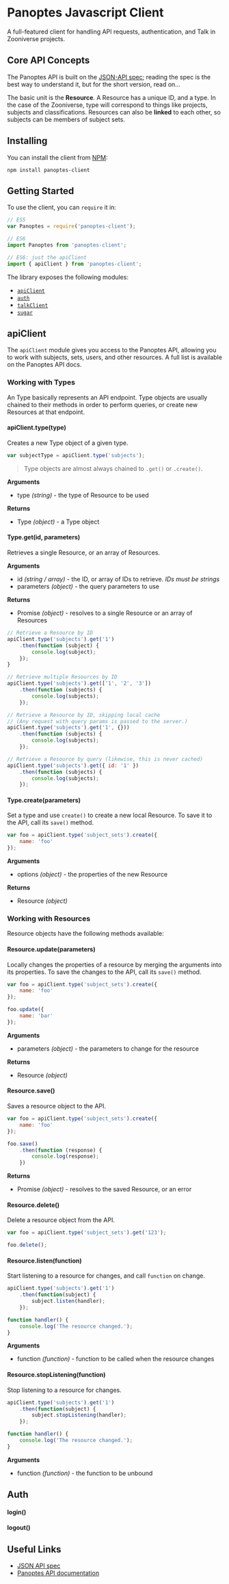 # Panoptes Javascript Client

A full-featured client for handling API requests, authentication, and Talk in Zooniverse projects.

## Core API Concepts

The Panoptes API is built on the [JSON-API spec](http://jsonapi.org/); reading the spec is the best way to understand it, but for the short version, read on...

The basic unit is the __Resource__. A Resource has a unique ID, and a type. In the case of the Zooniverse, type will correspond to things like projects, subjects and classifications. Resources can also be __linked__ to each other, so subjects can be members of subject sets.

## Installing

You can install the client from [NPM](https://www.npmjs.com/package/panoptes-client):

`npm install panoptes-client`

## Getting Started

To use the client, you can `require` it in:

``` javascript
// ES5
var Panoptes = require('panoptes-client');

// ES6
import Panoptes from 'panoptes-client';

// ES6: just the apiClient
import { apiClient } from 'panoptes-client';
```

The library exposes the following modules:

- [`apiClient`](#panoptes-javascript-client-apiclient)
- [`auth`](#panoptes-javascript-client-auth)
- [`talkClient`](#panoptes-javascript-client-talkclient)
- [`sugar`](#panoptes-javascript-client-sugar)

## apiClient

The `apiClient` module gives you access to the Panoptes API, allowing you to work with subjects, sets, users, and other resources. A full list is available on the Panoptes API docs.

### Working with Types

An Type basically represents an API endpoint. Type objects are usually chained to their methods in order to perform queries, or create new Resources at that endpoint.

#### apiClient.type(type)

Creates a new Type object of a given type.

``` javascript
var subjectType = apiClient.type('subjects');
```

> Type objects are almost always chained to `.get()` or `.create()`.

__Arguments__

- type _(string)_ - the type of Resource to be used

__Returns__

- Type _(object)_ - a Type object


#### Type.get(id, parameters)

Retrieves a single Resource, or an array of Resources.

__Arguments__

- id _(string / array)_ - the ID, or array of IDs to retrieve. *IDs must be strings*
- parameters _(object)_ - the query parameters to use

__Returns__

- Promise _(object)_ - resolves to a single Resource or an array of Resources

``` javascript
// Retrieve a Resource by ID
apiClient.type('subjects').get('1')
    .then(function (subject) {
        console.log(subject);
    });
}

// Retrieve multiple Resources by ID
apiClient.type('subjects').get(['1', '2', '3'])
    .then(function (subjects) { 
        console.log(subjects);
    });

// Retrieve a Resource by ID, skipping local cache
// (Any request with query params is passed to the server.)
apiClient.type('subjects').get('1', {}))
    .then(function (subjects) {
        console.log(subjects);
    });

// Retrieve a Resource by query (likewise, this is never cached)
apiClient.type('subjects').get({ id: '1' })
    .then(function (subjects) {
        console.log(subjects);
    });
```

#### Type.create(parameters)

Set a type and use `create()` to create a new local Resource. To save it to the API, call its `save()` method.

``` javascript
var foo = apiClient.type('subject_sets').create({
    name: 'foo'
});
```

__Arguments__

- options _(object)_ - the properties of the new Resource

__Returns__

- Resource _(object)_

### Working with Resources

Resource objects have the following methods available:

#### Resource.update(parameters)

Locally changes the properties of a resource by merging the arguments into its properties. To save the changes to the API, call its `save()` method.

``` javascript
var foo = apiClient.type('subject_sets').create({
    name: 'foo'
});

foo.update({
    name: 'bar'
});
```

__Arguments__

- parameters _(object)_ - the parameters to change for the resource

__Returns__

- Resource _(object)_


#### Resource.save()

Saves a resource object to the API.

``` javascript
var foo = apiClient.type('subject_sets').create({
    name: 'foo'
});

foo.save()
    .then(function (response) {
        console.log(response);
    })
```

__Returns__

- Promise _(object)_ - resolves to the saved Resource, or an error

#### Resource.delete()

Delete a resource object from the API.

``` javascript
var foo = apiClient.type('subject_sets').get('123');

foo.delete();
```

#### Resource.listen(function)

Start listening to a resource for changes, and call `function` on change.

``` javascript
apiClient.type('subjects').get('1')
    .then(function(subject) {
        subject.listen(handler);
    });

function handler() {
    console.log('The resource changed.');
}
```

__Arguments__

- function _(function)_ - function to be called when the resource changes

#### Resource.stopListening(function)

Stop listening to a resource for changes.

``` javascript
apiClient.type('subjects').get('1')
    .then(function(subject) {
        subject.stopListening(handler);
    });

function handler() {
    console.log('The resource changed.');
}
```

__Arguments__

- function _(function)_ - the function to be unbound

## Auth

#### login()

#### logout()

## Useful Links

- [JSON API spec](http://jsonapi.org/)
- [Panoptes API documentation](http://docs.panoptes.apiary.io/)
